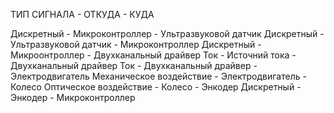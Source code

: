 	
ТИП СИГНАЛА - ОТКУДА - КУДА 

Дискретный - Микроконтроллер - Ультразвуковой датчик
Дискретный - Ультразвуковой датчик - Микроконтроллер
Дискретный - Микроонтроллер - Двухканальный драйвер
Ток - Источний тока - Двухканальный драйвер
Ток - Двухканальный драйвер - Электродвигатель
Механическое воздействие - Электродвигатель - Колесо
Оптическое воздействие - Колесо - Энкодер
Дискретный - Энкодер - Микроконтроллер
